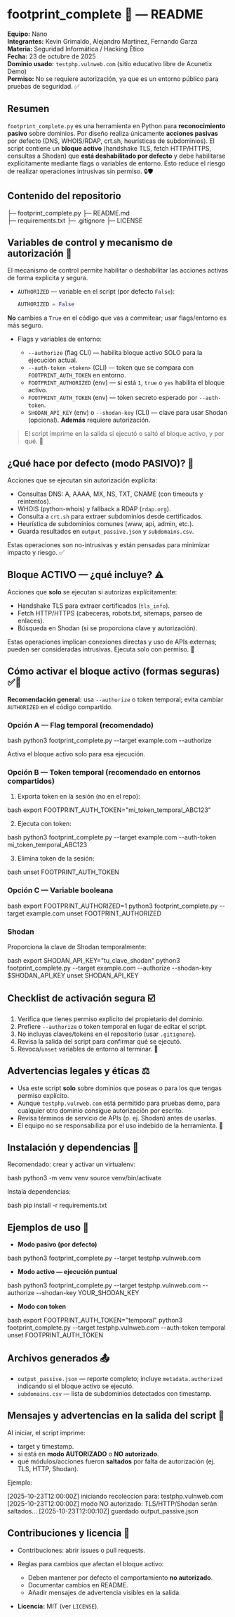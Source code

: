 # footprint_complete 🔎 — README

**Equipo:** Nano  
**Integrantes:** Kevin Grimaldo, Alejandro Martinez, Fernando Garza  
**Materia:** Seguridad Informática / Hacking Ético  
**Fecha:** 23 de octubre de 2025  
**Dominio usado:** `testphp.vulnweb.com` (sitio educativo libre de Acunetix Demo)  
**Permiso:** No se requiere autorización, ya que es un entorno público para pruebas de seguridad. ✅

## Resumen
`footprint_complete.py` es una herramienta en Python para **reconocimiento pasivo** sobre dominios. Por diseño realiza únicamente **acciones pasivas** por defecto (DNS, WHOIS/RDAP, crt.sh, heurísticas de subdominios). El script contiene un **bloque activo** (handshake TLS, fetch HTTP/HTTPS, consultas a Shodan) que **está deshabilitado por defecto** y debe habilitarse explícitamente mediante flags o variables de entorno. Esto reduce el riesgo de realizar operaciones intrusivas sin permiso. 🔒🛡️

## Contenido del repositorio
├─ footprint_complete.py
├─ README.md          
├─ requirements.txt
├─ .gitignore
├─ LICENSE

## Variables de control y mecanismo de autorización 🔧

El mecanismo de control permite habilitar o deshabilitar las acciones activas de forma explícita y segura.

- `AUTHORIZED` — variable en el script (por defecto `False`):
  ```python
  AUTHORIZED = False


**No** cambies a `True` en el código que vas a commitear; usar flags/entorno es más seguro.

* Flags y variables de entorno:

  * `--authorize` (flag CLI) — habilita bloque activo SOLO para la ejecución actual.
  * `--auth-token <token>` (CLI) — token que se compara con `FOOTPRINT_AUTH_TOKEN` en entorno.
  * `FOOTPRINT_AUTHORIZED` (env) — si está `1`, `true` o `yes` habilita el bloque activo.
  * `FOOTPRINT_AUTH_TOKEN` (env) — token secreto esperado por `--auth-token`.
  * `SHODAN_API_KEY` (env) o `--shodan-key` (CLI) — clave para usar Shodan (opcional). **Además** requiere autorización.

> El script imprime en la salida si ejecutó o saltó el bloque activo, y por qué. 📣


## ¿Qué hace por defecto (modo PASIVO)? 🧪

Acciones que se ejecutan sin autorización explícita:

* Consultas DNS: A, AAAA, MX, NS, TXT, CNAME (con timeouts y reintentos).
* WHOIS (python-whois) y fallback a RDAP (`rdap.org`).
* Consulta a `crt.sh` para extraer subdominios desde certificados.
* Heurística de subdominios comunes (www, api, admin, etc.).
* Guarda resultados en `output_passive.json` y `subdomains.csv`.

Estas operaciones son no-intrusivas y están pensadas para minimizar impacto y riesgo. ✅

## Bloque ACTIVO — ¿qué incluye? ⚠️

Acciones que **solo** se ejecutan si autorizas explícitamente:

* Handshake TLS para extraer certificados (`tls_info`).
* Fetch HTTP/HTTPS (cabeceras, robots.txt, sitemaps, parseo de enlaces).
* Búsqueda en Shodan (si se proporciona clave y autorización).

Estas operaciones implican conexiones directas y uso de APIs externas; pueden ser consideradas intrusivas. Ejecuta solo con permiso. 🚨


## Cómo activar el bloque activo (formas seguras) ✅🔐

**Recomendación general:** usa `--authorize` o token temporal; evita cambiar `AUTHORIZED` en el código compartido.

### Opción A — Flag temporal (recomendado)

bash
python3 footprint_complete.py --target example.com --authorize

Activa el bloque activo solo para esa ejecución.

### Opción B — Token temporal (recomendado en entornos compartidos)

1. Exporta token en la sesión (no en el repo):

bash
export FOOTPRINT_AUTH_TOKEN="mi_token_temporal_ABC123"


2. Ejecuta con token:

bash
python3 footprint_complete.py --target example.com --auth-token mi_token_temporal_ABC123


3. Elimina token de la sesión:

bash
unset FOOTPRINT_AUTH_TOKEN


### Opción C — Variable booleana

bash
export FOOTPRINT_AUTHORIZED=1
python3 footprint_complete.py --target example.com
unset FOOTPRINT_AUTHORIZED


### Shodan

Proporciona la clave de Shodan temporalmente:

bash
export SHODAN_API_KEY="tu_clave_shodan"
python3 footprint_complete.py --target example.com --authorize --shodan-key $SHODAN_API_KEY
unset SHODAN_API_KEY

## Checklist de activación segura ☑️

1. Verifica que tienes permiso explícito del propietario del dominio.
2. Prefiere `--authorize` o token temporal en lugar de editar el script.
3. No incluyas claves/tokens en el repositorio (usar `.gitignore`).
4. Revisa la salida del script para confirmar qué se ejecutó.
5. Revoca/`unset` variables de entorno al terminar. 🔁


## Advertencias legales y éticas ⚖️

* Usa este script **solo** sobre dominios que poseas o para los que tengas permiso explícito.
* Aunque `testphp.vulnweb.com` está permitido para pruebas demo, para cualquier otro dominio consigue autorización por escrito.
* Revisa términos de servicio de APIs (p. ej. Shodan) antes de usarlas.
* El equipo no se responsabiliza por el uso indebido de la herramienta. 🚨


## Instalación y dependencias 🧰

Recomendado: crear y activar un virtualenv:

bash
python3 -m venv venv
source venv/bin/activate

Instala dependencias:

bash
pip install -r requirements.txt

## Ejemplos de uso 🧾

* **Modo pasivo (por defecto)**

bash
python3 footprint_complete.py --target testphp.vulnweb.com


* **Modo activo — ejecución puntual**

bash
python3 footprint_complete.py --target testphp.vulnweb.com --authorize --shodan-key YOUR_SHODAN_KEY


* **Modo con token**

bash
export FOOTPRINT_AUTH_TOKEN="temporal"
python3 footprint_complete.py --target testphp.vulnweb.com --auth-token temporal
unset FOOTPRINT_AUTH_TOKEN


## Archivos generados 📤

* `output_passive.json` — reporte completo; incluye `metadata.authorized` indicando si el bloque activo se ejecutó.
* `subdomains.csv` — lista de subdominios detectados con timestamp.

## Mensajes y advertencias en la salida del script 📣

Al iniciar, el script imprime:

* target y timestamp.
* si está en **modo AUTORIZADO** o **NO autorizado**.
* qué módulos/acciones fueron **saltados** por falta de autorización (ej. TLS, HTTP, Shodan).

Ejemplo:

[2025-10-23T12:00:00Z] iniciando recoleccion para: testphp.vulnweb.com
[2025-10-23T12:00:00Z] modo NO autorizado: TLS/HTTP/Shodan serán saltados...
[2025-10-23T12:00:10Z] guardado output_passive.json


## Contribuciones y licencia 🧩

* Contribuciones: abrir issues o pull requests.
* Reglas para cambios que afectan el bloque activo:

  * Deben mantener por defecto el comportamiento **no autorizado**.
  * Documentar cambios en README.
  * Añadir mensajes de advertencia visibles en la salida.
* **Licencia:** MIT (ver `LICENSE`).

